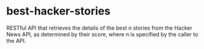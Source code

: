 # best-hacker-stories
RESTful API that retrieves the details of the best n stories from the Hacker News API, as determined by their score, where n is specified by the caller to the API.
